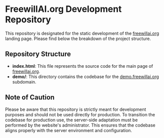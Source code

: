 # FreewillAI.org Development Repository
This repository is designated for the static development of the [freewillai.org](https://freewillai.org) landing page. Please find below the breakdown of the project structure.

## Repository Structure
* **index.html**: This file represents the source code for the main page of [freewillai.org](https://freewillai.org).
* **demo/**: This directory contains the codebase for the [demo.freewillai.org](https://demo.freewillai.org) subdomain.
## Note of Caution
Please be aware that this repository is strictly meant for development purposes and should not be used directly for production. To transition the codebase for production use, the server-side adaptation must be performed by the website's administrator. This ensures that the codebase aligns properly with the server environment and configuration.
